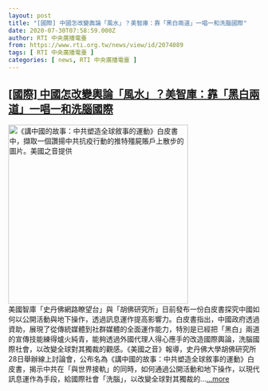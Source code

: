 ```yaml
---
layout: post
title: "[國際] 中國怎改變輿論「風水」？美智庫：靠「黑白兩道」一唱一和洗腦國際"
date: 2020-07-30T07:58:59.000Z
author: RTI 中央廣播電臺
from: https://www.rti.org.tw/news/view/id/2074089
tags: [ RTI 中央廣播電臺 ]
categories: [ news, RTI 中央廣播電臺 ]
---
```

<!--1596095939000-->
[[國際] 中國怎改變輿論「風水」？美智庫：靠「黑白兩道」一唱一和洗腦國際](https://www.rti.org.tw/news/view/id/2074089)
------

<div>
<img src="https://static.rti.org.tw/assets/thumbnails/2020/07/30/e7b57a7783994f0797a0694a7cffb799.png" width="360" alt="《講中國的故事：中共塑造全球敘事的運動》白皮書中，擷取一個讚揚中共抗疫行動的推特殭屍賬戶上散步的圖片。美國之音提供" title="《講中國的故事：中共塑造全球敘事的運動》白皮書中，擷取一個讚揚中共抗疫行動的推特殭屍賬戶上散步的圖片。美國之音提供"><br>美國智庫「史丹佛網路瞭望台」與「胡佛研究所」日前發布一份白皮書探究中國如何以公開活動與地下操作，透過訊息運作提高影響力。白皮書指出，中國政府透過資助，展現了從傳統媒體到社群媒體的全面運作能力，特別是已經把「黑白」兩道的宣傳技能練得爐火純青，能夠透過外國代理人得心應手的改造國際輿論，洗腦國際社會，以改變全球對其獨裁的觀感。《美國之音》報導，史丹佛大學胡佛研究所28日舉辦線上討論會，公布名為《講中國的故事：中共塑造全球敘事的運動》白皮書，揭示中共在「與世界接軌」的同時，如何通過公開活動和地下操作，以現代訊息運作為手段，給國際社會「洗腦」，以改變全球對其獨裁的...<a target="_blank" href="https://www.rti.org.tw/news/view/id/2074089">...more</a>
</div>
